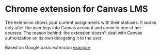 # Chrome extension for Canvas LMS

The extension shows your current assignments with their statuses. It works only after the user logs into Canvas account and come to one of her courses. The reason behind: the extension doesn't deal with Canvas authorization on its own delegating it to the user.

Based on Google basic extension [example](https://developer.chrome.com/extensions/samples#page-action-by-url)
